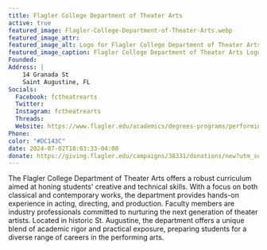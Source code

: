 ```yaml
---
title: Flagler College Department of Theater Arts
active: true
featured_image: Flagler-College-Department-of-Theater-Arts.webp
featured_image_attr: 
featured_image_alt: Logo for Flagler College Department of Theater Arts
featured_image_caption: Flagler College Department of Theater Arts Logo
Founded: 
Address: |
    14 Granada St
    Saint Augustine, FL
Socials: 
  Facebook: fctheatrearts
  Twitter: 
  Instagram: fctheatrearts
  Threads:
  Website: https://www.flagler.edu/academics/degrees-programs/performing-arts/theatre-arts
Phone: 	
color: "#DC143C"
date: 2024-07-02T18:03:33-04:00
donate: https://giving.flagler.edu/campaigns/38331/donations/new?utm_source=web&utm_medium=jaxplays&utm_campaign=donate_btn
---
```

The Flagler College Department of Theater Arts offers a robust curriculum aimed at honing students' creative and technical skills. With a focus on both classical and contemporary works, the department provides hands-on experience in acting, directing, and production. Faculty members are industry professionals committed to nurturing the next generation of theater artists. Located in historic St. Augustine, the department offers a unique blend of academic rigor and practical exposure, preparing students for a diverse range of careers in the performing arts.